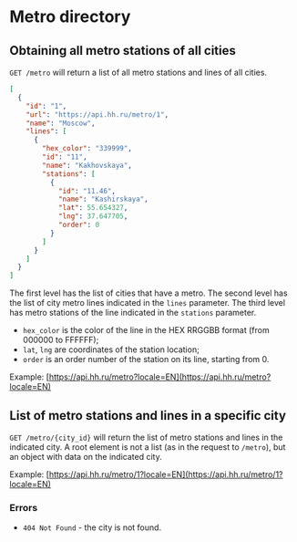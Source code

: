 # Metro directory

## Obtaining all metro stations of all cities

`GET /metro` will return a list of all metro stations and lines of all cities.

```json
[
  {
    "id": "1",
    "url": "https://api.hh.ru/metro/1",
    "name": "Moscow",
    "lines": [
      {
        "hex_color": "339999",
        "id": "11",
        "name": "Kakhovskaya",
        "stations": [
          {
            "id": "11.46",
            "name": "Kashirskaya",
            "lat": 55.654327,
            "lng": 37.647705,
            "order": 0
          }
        ]
      }
    ]
  }
]
```

The first level has the list of cities that have a metro. The second level has
the list of city metro lines indicated in the `lines` parameter. The third level
has metro stations of the line indicated in the `stations` parameter.

* `hex_color` is the color of the line in the HEX RRGGBB format
  (from 000000 to FFFFFF);
* `lat`, `lng` are coordinates of the station location;
* `order` is an order number of the station on its line, starting from 0.

Example: [https://api.hh.ru/metro?locale=EN](https://api.hh.ru/metro?locale=EN)


## List of metro stations and lines in a specific city

`GET /metro/{city_id}` will return the list of metro stations and lines in the
indicated city. A root element is not a list (as in the request to `/metro`),
but an object with data on the indicated city.

Example: [https://api.hh.ru/metro/1?locale=EN](https://api.hh.ru/metro/1?locale=EN)

### Errors

* `404 Not Found` - the city is not found.
